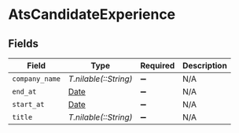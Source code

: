 # AtsCandidateExperience


## Fields

| Field                                                                | Type                                                                 | Required                                                             | Description                                                          |
| -------------------------------------------------------------------- | -------------------------------------------------------------------- | -------------------------------------------------------------------- | -------------------------------------------------------------------- |
| `company_name`                                                       | *T.nilable(::String)*                                                | :heavy_minus_sign:                                                   | N/A                                                                  |
| `end_at`                                                             | [Date](https://ruby-doc.org/stdlib-2.6.1/libdoc/date/rdoc/Date.html) | :heavy_minus_sign:                                                   | N/A                                                                  |
| `start_at`                                                           | [Date](https://ruby-doc.org/stdlib-2.6.1/libdoc/date/rdoc/Date.html) | :heavy_minus_sign:                                                   | N/A                                                                  |
| `title`                                                              | *T.nilable(::String)*                                                | :heavy_minus_sign:                                                   | N/A                                                                  |